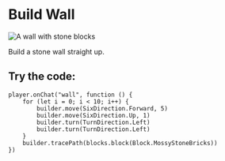 # Build Wall

![A wall with stone blocks](/static/mods/builder-wall.jpg)

Build a stone wall straight up.

## Try the code:

```blocks
player.onChat("wall", function () {
    for (let i = 0; i < 10; i++) {
        builder.move(SixDirection.Forward, 5)
        builder.move(SixDirection.Up, 1)
        builder.turn(TurnDirection.Left)
        builder.turn(TurnDirection.Left)
    }
    builder.tracePath(blocks.block(Block.MossyStoneBricks))
})
```